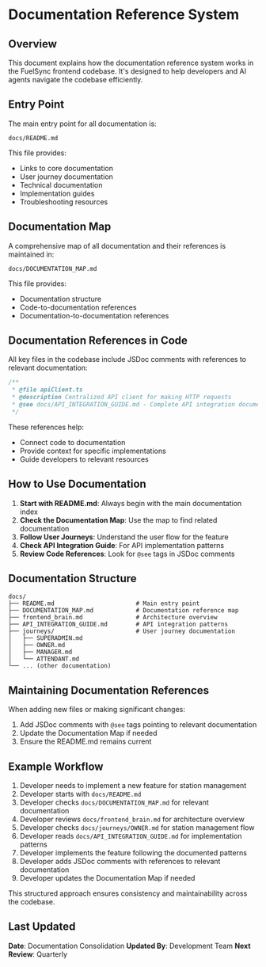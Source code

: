# Documentation Reference System

## Overview

This document explains how the documentation reference system works in the FuelSync frontend codebase. It's designed to help developers and AI agents navigate the codebase efficiently.

## Entry Point

The main entry point for all documentation is:

```
docs/README.md
```

This file provides:
- Links to core documentation
- User journey documentation
- Technical documentation
- Implementation guides
- Troubleshooting resources

## Documentation Map

A comprehensive map of all documentation and their references is maintained in:

```
docs/DOCUMENTATION_MAP.md
```

This file provides:
- Documentation structure
- Code-to-documentation references
- Documentation-to-documentation references

## Documentation References in Code

All key files in the codebase include JSDoc comments with references to relevant documentation:

```typescript
/**
 * @file apiClient.ts
 * @description Centralized API client for making HTTP requests
 * @see docs/API_INTEGRATION_GUIDE.md - Complete API integration documentation
 */
```

These references help:
- Connect code to documentation
- Provide context for specific implementations
- Guide developers to relevant resources

## How to Use Documentation

1. **Start with README.md**: Always begin with the main documentation index
2. **Check the Documentation Map**: Use the map to find related documentation
3. **Follow User Journeys**: Understand the user flow for the feature
4. **Check API Integration Guide**: For API implementation patterns
5. **Review Code References**: Look for `@see` tags in JSDoc comments

## Documentation Structure

```
docs/
├── README.md                       # Main entry point
├── DOCUMENTATION_MAP.md            # Documentation reference map
├── frontend_brain.md               # Architecture overview
├── API_INTEGRATION_GUIDE.md        # API integration patterns
├── journeys/                       # User journey documentation
│   ├── SUPERADMIN.md
│   ├── OWNER.md
│   ├── MANAGER.md
│   └── ATTENDANT.md
└── ... (other documentation)
```

## Maintaining Documentation References

When adding new files or making significant changes:

1. Add JSDoc comments with `@see` tags pointing to relevant documentation
2. Update the Documentation Map if needed
3. Ensure the README.md remains current

## Example Workflow

1. Developer needs to implement a new feature for station management
2. Developer starts with `docs/README.md`
3. Developer checks `docs/DOCUMENTATION_MAP.md` for relevant documentation
4. Developer reviews `docs/frontend_brain.md` for architecture overview
5. Developer checks `docs/journeys/OWNER.md` for station management flow
6. Developer reads `docs/API_INTEGRATION_GUIDE.md` for implementation patterns
7. Developer implements the feature following the documented patterns
8. Developer adds JSDoc comments with references to relevant documentation
9. Developer updates the Documentation Map if needed

This structured approach ensures consistency and maintainability across the codebase.

## Last Updated

**Date**: Documentation Consolidation
**Updated By**: Development Team
**Next Review**: Quarterly